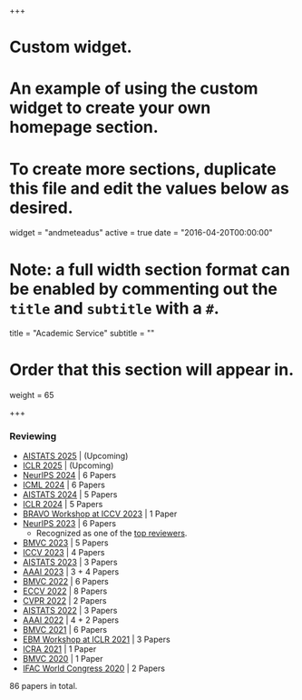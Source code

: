 +++
# Custom widget.
# An example of using the custom widget to create your own homepage section.
# To create more sections, duplicate this file and edit the values below as desired.
widget = "andmeteadus"
active = true
date = "2016-04-20T00:00:00"

# Note: a full width section format can be enabled by commenting out the `title` and `subtitle` with a `#`.
title = "Academic Service"
subtitle = ""

# Order that this section will appear in.
weight = 65

+++

### Reviewing

* [AISTATS 2025](https://aistats.org/aistats2025//) | (Upcoming)
* [ICLR 2025](https://iclr.cc/Conferences/2025) | (Upcoming)
* [NeurIPS 2024](https://nips.cc/Conferences/2024) | 6 Papers
* [ICML 2024](https://icml.cc/Conferences/2024) | 6 Papers
* [AISTATS 2024](http://aistats.org/aistats2024/) | 5 Papers
* [ICLR 2024](https://iclr.cc/Conferences/2024) | 5 Papers
* [BRAVO Workshop at ICCV 2023](https://valeoai.github.io/bravo/) | 1 Paper
* [NeurIPS 2023](https://nips.cc/Conferences/2023) | 6 Papers
  * Recognized as one of the [top reviewers](https://nips.cc/Conferences/2023/ProgramCommittee#top-reivewers).
* [BMVC 2023](https://bmvc2023.org/) | 5 Papers
* [ICCV 2023](https://iccv2023.thecvf.com/) | 4 Papers
* [AISTATS 2023](http://aistats.org/aistats2023/) | 3 Papers
* [AAAI 2023](https://aaai.org/Conferences/AAAI-23/) | 3 + 4 Papers
* [BMVC 2022](https://bmvc2022.org/) | 6 Papers
* [ECCV 2022](https://eccv2022.ecva.net/) | 8 Papers
* [CVPR 2022](https://cvpr2022.thecvf.com/) | 2 Papers
* [AISTATS 2022](http://aistats.org/aistats2022/) | 3 Papers
* [AAAI 2022](https://aaai.org/Conferences/AAAI-22/) | 4 + 2 Papers
* [BMVC 2021](https://www.bmvc2021-virtualconference.com/) | 6 Papers
* [EBM Workshop at ICLR 2021](https://sites.google.com/view/ebm-workshop-iclr2021) | 3 Papers
* [ICRA 2021](https://www.ieee-ras.org/about-ras/ras-calendar/upcoming-ras-events/event/1920-icra-2021) | 1 Paper
* [BMVC 2020](https://www.bmvc2020-conference.com/) | 1 Paper
* [IFAC World Congress 2020](https://www.ifac2020.org/) | 2 Papers

86 papers in total.
